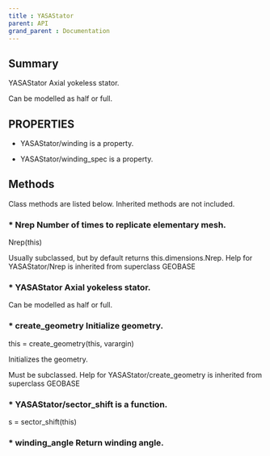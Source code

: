 ```yaml
---
title : YASAStator
parent: API
grand_parent : Documentation
---
```

## Summary
YASAStator Axial yokeless stator.

Can be modelled as half or full.
## PROPERTIES
* YASAStator/winding is a property.

* YASAStator/winding_spec is a property.

## Methods
Class methods are listed below. Inherited methods are not included.
### * Nrep Number of times to replicate elementary mesh.

Nrep(this)

Usually subclassed, but by default returns
this.dimensions.Nrep.
Help for YASAStator/Nrep is inherited from superclass GEOBASE

### * YASAStator Axial yokeless stator.

Can be modelled as half or full.

### * create_geometry Initialize geometry.

this = create_geometry(this, varargin)

Initializes the geometry.

Must be subclassed.
Help for YASAStator/create_geometry is inherited from superclass GEOBASE

### * YASAStator/sector_shift is a function.
s = sector_shift(this)

### * winding_angle Return winding angle.

